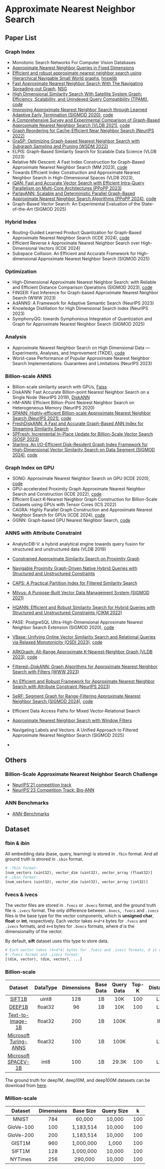 # Approximate Nearest Neighbor Search

## Paper List

### Graph Index

- Monotonic Search Networks For Computer Vision Databases
- [Approximate Nearest Neighbor Queries in Fixed Dimensions](https://www.cs.umd.edu/~mount/Papers/soda93-ann.pdf)
- [Efficient and robust approximate nearest neighbor search using Hierarchical Navigable Small World graphs](https://arxiv.org/abs/1603.09320), [hnswlib](https://github.com/nmslib/hnswlib.git)
- [Fast Approximate Nearest Neighbor Search With The Navigating Spreading-out Graph](https://arxiv.org/abs/1707.00143), [NSG](https://github.com/ZJULearning/nsg.git)
- [High Dimensional Similarity Search With Satellite System Graph: Efficiency, Scalability, and Unindexed Query Compatibility (TPAMI)](https://ieeexplore.ieee.org/document/9383170), [code](https://github.com/ZJULearning/SSG.git)
- [Improving Approximate Nearest Neighbor Search through Learned Adaptive Early Termination (SIGMOD 2020)](https://dl.acm.org/doi/pdf/10.1145/3318464.3380600), [code](https://github.com/efficient/faiss-learned-termination.git)
- [A Comprehensive Survey and Experimental Comparison of Graph-Based Approximate Nearest Neighbor Search (VLDB 2021)](https://www.vldb.org/pvldb/vol14/p1964-wang.pdf), [code](https://github.com/Lsyhprum/WEAVESS.git)
- [Graph Reordering for Cache-Efficient Near Neighbor Search (NeurIPS 2022)](https://papers.nips.cc/paper_files/paper/2022/hash/fb44a668c2d4bc984e9d6ca261262cbb-Abstract-Conference.html)
- [GraSP: Optimizing Graph-based Nearest Neighbor Search with Subgraph Sampling and Pruning (WSDM 2022)](https://dl.acm.org/doi/pdf/10.1145/3488560.3498425)
- ELPIS: Graph-Based Similarity Search for Scalable Data Science (VLDB 2023)
- Relative NN-Descent: A Fast Index Construction for Graph-Based Approximate Nearest Neighbor Search (MM 2023), [code](https://github.com/mti-lab/rnn-descent.git)
- Towards Efficient Index Construction and Approximate Nearest Neighbor Search in High-Dimensional Spaces (VLDB 2023),
- [iQAN: Fast and Accurate Vector Search with Efficient Intra-Query Parallelism on Multi-Core Architectures (PPoPP 2023)](https://dl.acm.org/doi/pdf/10.1145/3572848.3577527)
- [ParlayANN: Scalable and Deterministic Parallel Graph-Based Approximate Nearest Neighbor Search Algorithms (PPoPP 2024)](https://dl.acm.org/doi/pdf/10.1145/3627535.3638475), [code](https://github.com/cmuparlay/ParlayANN.git)
- Graph-Based Vector Search: An Experimental Evaluation of the State-of-the-Art (SIGMOD 2025)

### Hybrid Index

- Routing-Guided Learned Product Quantization for Graph-Based Approximate Nearest Neighbor Search (ICDE 2024), [code](https://github.com/Lsyhprum/BREWESS.git)
- Efficient Reverse $k$ Approximate Nearest Neighbor Search over High-Dimensional Vectors (ICDE 2024)
- Subspace Collision: An Efficient and Accurate Framework for High-dimensional Approximate Nearest Neighbor Search (SIGMOD 2025)

### Optimization

- High-Dimensional Approximate Nearest Neighbor Search: with Reliable and Efficient Distance Comparison Operations (SIGMOD 2023), [code](https://github.com/gaoj0017/ADSampling.git)
- FINGER: Fast Inference for Graph-based Approximate Nearest Neighbor Search (WWW 2023)
- AdANNS: A Framework for Adaptive Semantic Search (NeurIPS 2023)
- Knowledge Distillation for High Dimensional Search Index (NeurIPS 2023)
- SymphonyQG: towards Symphonious Integration of Quantization and Graph for Approximate Nearest Neighbor Search (SIGMOD 2025)

### Analysis

- Approximate Nearest Neighbor Search on High Dimensional Data — Experiments, Analyses, and Improvement (TKDE), [code](https://github.com/DBAIWangGroup/nns_benchmark.git)
- Worst-case Performance of Popular Approximate Nearest Neighbor Search Implementations: Guarantees and Limitations (NeurIPS 2023)

### Billion-scale ANNS

- Billion-scale similarity search with GPUs, [Faiss](https://github.com/facebookresearch/faiss.git)
- DiskANN: Fast Accurate Billion-point Nearest Neighbor Search on a Single Node (NeurIPS 2019), [DiskANN](https://github.com/microsoft/DiskANN.git)
- HM-ANN: Efficient Billion-Point Nearest Neighbor Search on Heterogeneous Memory (NeurIPS 2020)
- [SPANN: Highly-efficient Billion-scale Approximate Nearest Neighbor Search (NeurIPS 2021)](https://proceedings.neurips.cc/paper/2021/file/299dc35e747eb77177d9cea10a802da2-Paper.pdf), [code](https://github.com/microsoft/SPTAG.git)
- [FreshDiskANN: A Fast and Accurate Graph-Based ANN Index for Streaming Similarity Search](https://arxiv.org/pdf/2105.09613.pdf)
- [SPFresh: Incremental In-Place Update for Billion-Scale Vector Search (SOSP 2023)](https://dl.acm.org/doi/pdf/10.1145/3600006.3613166)
- [Starling: An I/O-Efficient Disk-Resident Graph Index Framework for High-Dimensional Vector Similarity Search on Data Segment (SIGMOD 2024)](https://dl.acm.org/doi/pdf/10.1145/3639269), [code](https://github.com/zilliztech/starling.git)

### Graph Index on GPU

- SONG: Approximate Nearest Neighbor Search on GPU (ICDE 2020), [code](https://github.com/sunbelbd/song.git)
- GPU-accelerated Proximity Graph Approximate Nearest Neighbor Search and Construction (ICDE 2022), [code](https://github.com/yuyuanhang/GANNS.git)
- Efficient Exact K-Nearest Neighbor Graph Construction for Billion-Scale Datasets using GPUs with Tensor Cores (ICS 2022)
- CAGRA: Highly Parallel Graph Construction and Approximate Nearest Neighbor Search for GPUs (ICDE 2024), [code](https://github.com/rapidsai/raft.git)
- GGNN: Graph-based GPU Nearest Neighbor Search, [code](https://github.com/cgtuebingen/ggnn.git)

### ANNS with Attribute Constraint

- AnalyticDB-V: a hybrid analytical engine towards query fusion for structured and unstructured data (VLDB 2019)

- [Constrained Approximate Similarity Search on Proximity Graph](https://arxiv.org/abs/2210.14958)
- [Navigable Proximity Graph-Driven Native Hybrid Queries with Structured and Unstructured Constraints](https://arxiv.org/abs/2203.13601)
- [CAPS: A Practical Partition Index for Filtered Similarity Search](https://arxiv.org/abs/2308.15014)
- [Milvus: A Purpose-Built Vector Data Management System (SIGMOD 2021)](https://dl.acm.org/doi/10.1145/3448016.3457550)
- [HQANN: Efficient and Robust Similarity Search for Hybrid Queries with Structured and Unstructured Constraints (CIKM 2022)](https://dl.acm.org/doi/pdf/10.1145/3511808.3557610)
- PASE: PostgreSQL Ultra-High-Dimensional Approximate Nearest Neighbor Search Extension (SIGMOD 2020), [code](https://github.com/alipay/PASE.git)
- [VBase: Unifying Online Vector Similarity Search and Relational Queries via Relaxed Monotonicity (OSDI 2023)](https://www.usenix.org/system/files/osdi23-zhang-qianxi_1.pdf), [code](https://github.com/microsoft/MSVBASE.git)
- [ARKGraph: All-Range Approximate K-Nearest-Neighbor Graph (VLDB 2023)](https://dl.acm.org/doi/pdf/10.14778/3603581.3603601), [code](https://github.com/rutgers-db/ARKGraph.git)
- [Filtered−DiskANN: Graph Algorithms for Approximate Nearest Neighbor Search with Filters (WWW 2023)](https://harsha-simhadri.org/pubs/Filtered-DiskANN23.pdf)
- [An Efficient and Robust Framework for Approximate Nearest Neighbor Search with Attribute Constraint (NeurIPS 2023)](https://papers.nips.cc/paper_files/paper/2023/hash/32e41d6b0a51a63a9a90697da19d235d-Abstract-Conference.html)
- [SeRF: Segment Graph for Range-Filtering Approximate Nearest Neighbor Search (SIGMOD 2024)](https://dl.acm.org/doi/pdf/10.1145/3639324), [code](https://github.com/rutgers-db/SeRF.git)
- Efficient Data Access Paths for Mixed Vector-Relational Search
- [Approximate Nearest Neighbor Search with Window Filters](https://arxiv.org/abs/2402.00943)
- Navigating Labels and Vectors: A Unified Approach to Filtered Approximate Nearest Neighbor Search (SIGMOD 2025)
- 

## Others

### Billion-Scale Approximate Nearest Neighbor Search Challenge

- [NeurIPS'21 competition track](https://big-ann-benchmarks.com/neurips21.html)
- [NeurIPS'23 Competition Track: Big-ANN](https://big-ann-benchmarks.com/neurips23.html)

### ANN Benchmarks

- [ANN-Benchmarks](https://ann-benchmarks.com/)

## Dataset

### fbin & ibin

All embedding data (base, query, learning) is stored in `.fbin` format. And all ground truth is strored in `.ibin` format.

```python
# .fbin format:
[num_vectors (uint32), vector_dim (uint32), vector_array (float32)]
# .ibin format:
[num_vectors (uint32), vector_dim (uint32), vector_array (int32)]
```

### fvecs & ivecs

The vector files are stored in `.fvecs` or `.bvecs` format, and the ground truth file is `.ivecs` format. The only difference between `.bvecs`, `.fvecs` and `.ivecs` files is the base type for the vector components, which is **unsigned char**, **float** or **int**, respectively. Each vector takes `4+d*4` bytes for `.fvecs` and `.ivecs` formats, and `4+d` bytes for `.bvecs` formats, where $d$ is the dimensionality of the vector.

By default, **sift** dataset uses this type to store data.

```python
# Each vector takes (4+d*4) bytes for .fvecs and .ivecs formats, d is dimension.
# .fvecs format and .ivecs format:
[(dim, vector), (dim, vector), ...]
```

### Billion-scale

|                           Dataset                            | DataType | Dimensions | Base Data | Query Data | Top-K | Distance |
| :----------------------------------------------------------: | :------: | :--------: | :-------: | :--------: | :---: | :------: |
|           [SIFT1B](http://corpus-texmex.irisa.fr/)           |  uint8   |    128     |    1B     |    10K     |  100  |    L2    |
| [DEEP1B](https://research.yandex.com/blog/benchmarks-for-billion-scale-similarity-search) | float32  |     96     |    1B     |    10K     |  100  |    L2    |
| [Text-to-Image-1B](https://research.yandex.com/blog/benchmarks-for-billion-scale-similarity-search) | float32  |    200     |    1B     |    100K    |       |    IP    |
| [Microsoft Turing-ANNS](https://learning2hash.github.io/publications/microsoftturinganns1B/) | float32  |    100     |    1B     |    100K    |       |    L2    |
| [Microsoft SPACEV-1B](https://github.com/microsoft/SPTAG/tree/main/datasets/SPACEV1B) |   int8   |    100     |    1B     |   29.3K    |  100  |    L2    |

The ground truth for deep1M, deep10M, and deep100M datasets can be download from [here](https://github.com/matsui528/deep1b_gt.git).

### Million-scale

|  Dataset  | Dimensions | Base Size | Query Size |  k   |
| :-------: | :--------: | :-------: | :--------: | :--: |
|   MNIST   |    784     |  60,000   |   10,000   | 100  |
| GloVe-100 |    100     | 1,183,514 |   10,000   | 100  |
| GloVe-200 |    200     | 1,183,514 |   10,000   | 100  |
|  GIST1M   |    960     | 1,000,000 |   1,000    | 100  |
|  SIFT1M   |    128     | 1,000,000 |   10,000   | 100  |
|  NYTimes  |    256     |  290,000  |   10,000   | 100  |

